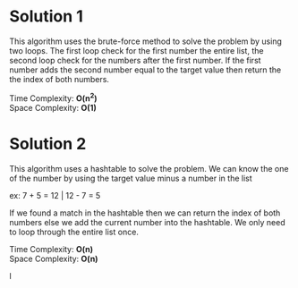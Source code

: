 # Solution 1

This algorithm uses the brute-force method to solve the problem by using two loops.
The first loop check for the first number the entire list, the second loop check for the numbers after the first number.
If the first number adds the second number equal to the target value then return the the index of both numbers.

Time Complexity: **O(n<sup>2</sup>)**\
Space Complexity: **O(1)**


# Solution 2

This algorithm uses a hashtable to solve the problem.
We can know the one of the number by using the target value minus a number in the list

ex: 7 + 5 = 12 | 12 - 7 = 5

If we found a match in the hashtable then we can return the index of both numbers else we add the current number into the hashtable. 
We only need to loop through the entire list once.

Time Complexity: **O(n)**\
Space Complexity: **O(n)**

l



